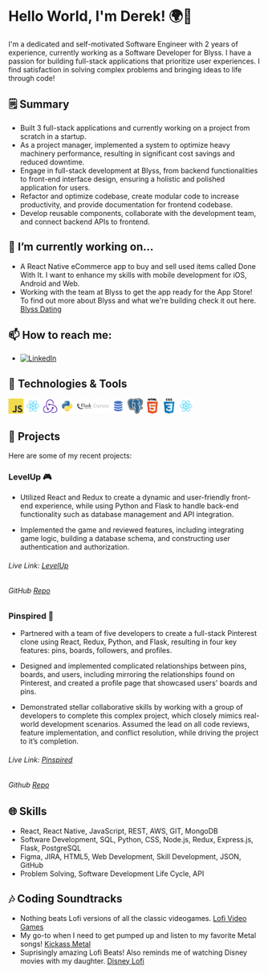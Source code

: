 # Hello World, I'm Derek! 🌍👋

I'm a dedicated and self-motivated Software Engineer with 2 years of experience, currently working as a Software Developer for Blyss. I have a passion for building full-stack applications that prioritize user experiences. I find satisfaction in solving complex problems and bringing ideas to life through code!

## 🗒️ Summary

- Built 3 full-stack applications and currently working on a project from scratch in a startup.
- As a project manager, implemented a system to optimize heavy machinery performance, resulting in significant cost savings and reduced downtime.
- Engage in full-stack development at Blyss, from backend functionalities to front-end interface design, ensuring a holistic and polished application for users.
- Refactor and optimize codebase, create modular code to increase productivity, and provide documentation for frontend codebase.
- Develop reusable components, collaborate with the development team, and connect backend APIs to frontend.

## 🔭 I’m currently working on...
- A React Native eCommerce app to buy and sell used items called Done With It. I want to enhance my skills with mobile development for iOS, Android and Web.
- Working with the team at Blyss to get the app ready for the App Store! To find out more about Blyss and what we're building check it out here. 
  [Blyss Dating](https://www.blyssdating.com/)

## 📫 How to reach me: 
- [![LinkedIn](https://img.shields.io/badge/LinkedIn-Connect-blue?style=flat-square&logo=linkedin&logoColor=white)](https://www.linkedin.com/in/derek-emsbach-5a35251a4/)



## 🔧 Technologies & Tools

<div>
  <img src="https://raw.githubusercontent.com/github/explore/master/topics/javascript/javascript.png" alt="JavaScript" width="30" height="30"> 
  <img src="https://raw.githubusercontent.com/github/explore/master/topics/react/react.png" alt="React" width="30" height="30">
  <img src="https://raw.githubusercontent.com/github/explore/master/topics/redux/redux.png" alt="Redux" width="30" height="30">
  <img src="https://raw.githubusercontent.com/github/explore/master/topics/python/python.png" alt="Python" width="30" height="30">
  <img src="https://raw.githubusercontent.com/github/explore/master/topics/flask/flask.png" alt="Flask" width="30" height="30">
  <img src="https://raw.githubusercontent.com/github/explore/master/topics/express/express.png" alt="Express" width="30" height="30">
  <img src="https://raw.githubusercontent.com/github/explore/master/topics/sql/sql.png" alt="SQL" width="30" height="30">
  <img src="https://raw.githubusercontent.com/github/explore/master/topics/postgresql/postgresql.png" alt="PostgreSQL" width="30" height="30">
  <img src="https://raw.githubusercontent.com/github/explore/master/topics/html/html.png" alt="HTML" width="30" height="30">
  <img src="https://raw.githubusercontent.com/github/explore/master/topics/css/css.png" alt="CSS" width="30" height="30">
  <img src="https://raw.githubusercontent.com/github/explore/master/topics/react-native/react-native.png" alt="React Native" width="30" height="30">
  <!-- Add more technologies and tools as needed -->
</div>

## 🚀 Projects

Here are some of my recent projects:

### LevelUp 🎮
- Utilized React and Redux to create a dynamic and user-friendly front-end experience, while using Python and Flask to handle back-end functionality such as database management and API integration. 

- Implemented the game and reviewed features, including integrating game logic, building a database schema, and constructing user authentication and authorization.
###### Live Link: [LevelUp](https://level-up-7k83.onrender.com/)         
###### GitHub [Repo](https://github.com/Derek-Emsbach/level-up-games)

### Pinspired 📌
- Partnered with a team of five developers to create a full-stack Pinterest clone using React, Redux, Python, and Flask, resulting in four key features: pins, boards, followers, and profiles. 

- Designed and implemented complicated relationships between pins, boards, and users, including mirroring the relationships found on Pinterest, and created a profile page that showcased users' boards and pins. 

- Demonstrated stellar collaborative skills by working with a group of developers to complete this complex project, which closely mimics real-world development scenarios. Assumed the lead on all code reviews, feature implementation, and conflict resolution, while driving the project to it’s completion. 
###### Live Link: [Pinspired](https://pinspired.onrender.com/)             
###### Github [Repo](https://github.com/Derek-Emsbach/pinteresting-group-project)


## 🌐 Skills

- React, React Native, JavaScript, REST, AWS, GIT, MongoDB
- Software Development, SQL, Python, CSS, Node.js, Redux, Express.js, Flask, PostgreSQL
- Figma, JIRA, HTML5, Web Development, Skill Development, JSON, GitHub
- Problem Solving, Software Development Life Cycle, API

## 🎶 Coding Soundtracks

- Nothing beats Lofi versions of all the classic videogames. [Lofi Video Games](https://open.spotify.com/playlist/7hwqqdOd3AF3ilHoimrnfE?si=9c453bff8ea84ba3)
- My go-to when I need to get pumped up and listen to my favorite Metal songs! [Kickass Metal](https://open.spotify.com/playlist/37i9dQZF1DWTcqUzwhNmKv?si=b8189240bae64263)
- Suprisingly amazing Lofi Beats! Also reminds me of watching Disney movies with my daughter. [Disney Lofi](https://open.spotify.com/artist/2ETOhMwFhRRTCH8M1ge17v?si=9yV3Bj8BRpOtzUG2m2PQPg)



<!--
**Derek-Emsbach/Derek-Emsbach** is a ✨ _special_ ✨ repository because its `README.md` (this file) appears on your GitHub profile.

Here are some ideas to get you started:

- 🌱 I’m currently learning ...
- 👯 I’m looking to collaborate on ...
- 🤔 I’m looking for help with ...
- 💬 Ask me about ...
- 📫 How to reach me: ...
- 😄 Pronouns: ...
- ⚡ Fun fact: ...
-->
